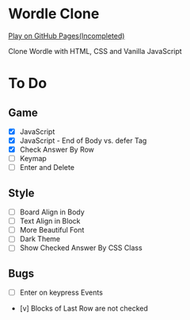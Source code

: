 # Wordle Clone
[Play on GitHub Pages(Incompleted)](https://thkim7527.github.io/WordleClone/)

Clone Wordle with HTML, CSS and Vanilla JavaScript


# To Do
## Game
- [x] JavaScript
- [x] JavaScript - End of Body vs. defer Tag
- [x] Check Answer By Row
- [ ] Keymap
- [ ] Enter and Delete

## Style
- [ ] Board Align in Body 
- [ ] Text Align in Block
- [ ] More Beautiful Font
- [ ] Dark Theme
- [ ] Show Checked Answer By CSS Class

## Bugs
- [ ] Enter on keypress Events
- [v] Blocks of Last Row are not checked
